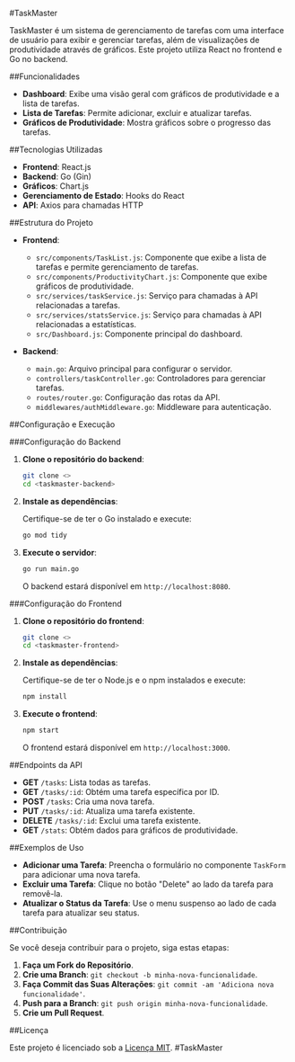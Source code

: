#TaskMaster

TaskMaster é um sistema de gerenciamento de tarefas com uma interface de usuário para exibir e gerenciar tarefas, além de visualizações de produtividade através de gráficos. Este projeto utiliza React no frontend e Go no backend.

##Funcionalidades

- **Dashboard**: Exibe uma visão geral com gráficos de produtividade e a lista de tarefas.
- **Lista de Tarefas**: Permite adicionar, excluir e atualizar tarefas.
- **Gráficos de Produtividade**: Mostra gráficos sobre o progresso das tarefas.

##Tecnologias Utilizadas

- **Frontend**: React.js
- **Backend**: Go (Gin)
- **Gráficos**: Chart.js
- **Gerenciamento de Estado**: Hooks do React
- **API**: Axios para chamadas HTTP

##Estrutura do Projeto

- **Frontend**:

  - `src/components/TaskList.js`: Componente que exibe a lista de tarefas e permite gerenciamento de tarefas.
  - `src/components/ProductivityChart.js`: Componente que exibe gráficos de produtividade.
  - `src/services/taskService.js`: Serviço para chamadas à API relacionadas a tarefas.
  - `src/services/statsService.js`: Serviço para chamadas à API relacionadas a estatísticas.
  - `src/Dashboard.js`: Componente principal do dashboard.

- **Backend**:
  - `main.go`: Arquivo principal para configurar o servidor.
  - `controllers/taskController.go`: Controladores para gerenciar tarefas.
  - `routes/router.go`: Configuração das rotas da API.
  - `middlewares/authMiddleware.go`: Middleware para autenticação.

##Configuração e Execução

###Configuração do Backend

1. **Clone o repositório do backend**:

   ```bash
   git clone <>
   cd <taskmaster-backend>
   ```

2. **Instale as dependências**:

   Certifique-se de ter o Go instalado e execute:

   ```bash
   go mod tidy
   ```

3. **Execute o servidor**:

   ```bash
   go run main.go
   ```

   O backend estará disponível em `http://localhost:8080`.

###Configuração do Frontend

1. **Clone o repositório do frontend**:

   ```bash
   git clone <>
   cd <taskmaster-frontend>
   ```

2. **Instale as dependências**:

   Certifique-se de ter o Node.js e o npm instalados e execute:

   ```bash
   npm install
   ```

3. **Execute o frontend**:

   ```bash
   npm start
   ```

   O frontend estará disponível em `http://localhost:3000`.

##Endpoints da API

- **GET** `/tasks`: Lista todas as tarefas.
- **GET** `/tasks/:id`: Obtém uma tarefa específica por ID.
- **POST** `/tasks`: Cria uma nova tarefa.
- **PUT** `/tasks/:id`: Atualiza uma tarefa existente.
- **DELETE** `/tasks/:id`: Exclui uma tarefa existente.
- **GET** `/stats`: Obtém dados para gráficos de produtividade.

##Exemplos de Uso

- **Adicionar uma Tarefa**: Preencha o formulário no componente `TaskForm` para adicionar uma nova tarefa.
- **Excluir uma Tarefa**: Clique no botão "Delete" ao lado da tarefa para removê-la.
- **Atualizar o Status da Tarefa**: Use o menu suspenso ao lado de cada tarefa para atualizar seu status.

##Contribuição

Se você deseja contribuir para o projeto, siga estas etapas:

1. **Faça um Fork do Repositório**.
2. **Crie uma Branch**: `git checkout -b minha-nova-funcionalidade`.
3. **Faça Commit das Suas Alterações**: `git commit -am 'Adiciona nova funcionalidade'`.
4. **Push para a Branch**: `git push origin minha-nova-funcionalidade`.
5. **Crie um Pull Request**.

##Licença

Este projeto é licenciado sob a [Licença MIT](LICENSE).
#T a s k M a s t e r 
 
 
